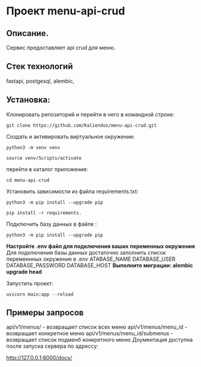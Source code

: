 # Проект menu-api-crud

## **Описание**. 
 
Сервис предоставляет api crud для меню.

## **Стек технологий**
fastapi, postgesql, alembic, 


## **Установка**:

Клонировать репозиторий и перейти в него в командной строке:

```
git clone https://github.com/Kaliendos/menu-api-crud.git
```


Cоздать и активировать виртуальное окружение:

```
python3 -m venv venv
```

```
source venv/Scripts/activate
```

перейти в каталог приложения:
```
cd menu-api-crud
```

Установить зависимости из файла requirements.txt:

```
python3 -m pip install --upgrade pip
```

```
pip install -r requirements.
```

Подключить базу данных в файле :

```
python3 -m pip install --upgrade pip
```
**Настройте .env файл для подключения ваших переменных окружения**
Для подключения базы данных достаточно заполнить список переменнных окружения в .env
ATABASE_NAME
DATABASE_USER
DATABASE_PASSWORD
DATABASE_HOST
**Выполните миграции: alembic upgrade head**

Запустить проект:

```
uvicorn main:app --reload

```




## **Примеры запросов**
api/v1/menus/ - возвращает список всех меню 
api/v1/menus/menu_id - возвращает конкретное меню
api/v1/menus/menu_id/submenus - возвращает список подменб конкретного меню
Доументация доступна после запуска сервера по адрессу:

http://127.0.0.1:8000/docs/
